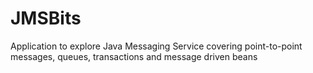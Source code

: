 # JMSBits
Application to explore Java Messaging Service covering point-to-point messages, queues, transactions and message driven beans

